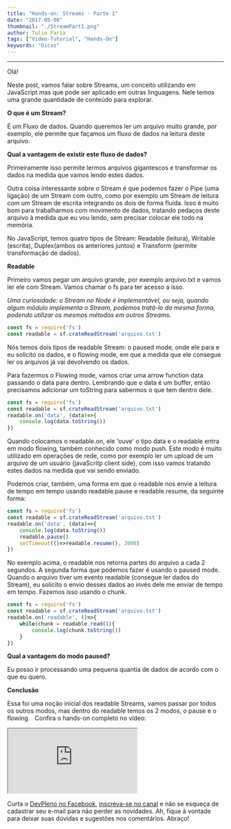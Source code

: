 ```yaml
---
title: "Hands-on: Streams - Parte 1"
date: "2017-05-08"
thumbnail: "./StreamPart1.png"
author: Tulio Faria
tags: ["Video-Tutorial", "Hands-On"]
keywords: "Dicas"
---
```

---

Olá! 

Neste post, vamos falar sobre Streams, um conceito utilizando em JavaScript mas que pode ser aplicado em outras linguagens. Nele temos uma grande quantidade de conteúdo para explorar.   

**O que é um Stream?** 

É um Fluxo de dados. Quando queremos ler um arquivo muito grande, por exemplo, ele permite que façamos um fluxo de dados na leitura deste arquivo.   

**Qual a vantagem de existir este fluxo de dados?** 

Primeiramente isso permite lermos arquivos gigantescos e transformar os dados na medida que vamos lendo estes dados. 

Outra coisa interessante sobre o Stream é que podemos fazer o Pipe (uma ligação) de um Stream com outro, como por exemplo um Stream de leitura com um Stream de escrita integrando os dois de forma fluída. Isso é muito bom para trabalharmos com movimento de dados, tratando pedaços deste arquivo à medida que eu vou lendo, sem precisar colocar ele todo na memória. 

No JavaScript, temos quatro tipos de Stream: Readable (leitura), Writable (escrita), Duplex(ambos os anteriores juntos) e Transform (permite transformação de dados). 

**Readable** 

Primeiro vamos pegar um arquivo grande, por exemplo arquivo.txt e vamos ler ele com Stream. Vamos chamar o fs para ter acesso a isso. 

_Uma curiosidade: o Stream no Node é implementável, ou seja, quando algum módulo implementa o Stream, podemos tratá-lo da mesma forma, podendo utilizar os mesmos métodos em outros Streams._

```jsx
const fs = require('fs')
const readable = sf.crateReadStream('arquivo.txt')
```

Nós temos dois tipos de readable Stream: o paused mode, onde ele para e eu solicito os dados, e o flowing mode, em que a medida que ele consegue ler os arquivos já vai devolvendo os dados. 

Para fazermos o Flowing mode, vamos criar uma arrow function data passando o data para dentro. Lembrando que o data é um buffer, então precisamos adicionar um toString para sabermos o que tem dentro dele.

```jsx
const fs = require('fs')
const readable = sf.crateReadStream('arquivo.txt')
readable.on('data', (data)=>{
    console.log(data.toString())
})
```

Quando colocamos o readable.on, ele 'ouve' o tipo data e o readable entra em modo flowing, também conhecido como modo push. Este modo é muito utilizado em operações de rede, como por exemplo ler um upload de um arquivo de um usuário (javaScritp client side), com isso vamos tratando estes dados na medida que vai sendo enviado. 

Podemos criar, também, uma forma em que o readable nos envie a leitura de tempo em tempo usando readable.pause e readable.resume, da seguinte forma:

```jsx
const fs = require('fs')
const readable = sf.crateReadStream('arquivo.txt')
readable.on('data', (data)=>{
    console.log(data.toString())
    readable.pause()
    setTimeout(()=>readable.resume(), 2000)
})
```

No exemplo acima, o readable nos retorna partes do arquivo a cada 2 segundos. A segunda forma que podemos fazer é usando o paused mode. Quando o arquivo tiver um evento readable (consegue ler dados do Stream), eu solicito o envio desses dados ao invés dele me enviar de tempo em tempo. Fazemos isso usando o chunk.

```jsx
const fs = require('fs')
const readable = sf.crateReadStream('arquivo.txt')
readable.on('readable', ()=>{
    while(chunk = readable.read()){
        console.log(chunk.toString())
    }
})
```

**Qual a vantagem do modo paused?** 

Eu posso ir processando uma pequena quantia de dados de acordo com o que eu quero.   

**Conclusão** 

Essa foi uma noção inicial dos readable Streams, vamos passar por todos os outros modos, mas dentro do readable temos os 2 modos, o pause e o flowing.   Confira o hands-on completo no vídeo: 

<div class="embed-responsive embed-responsive-16by9">
  <iframe class="embed-responsive-item" src="https://www.youtube.com/embed/PcvJm2QqSS4" allowfullscreen></iframe>
</div>

Curta o [DevPleno no Facebook](https://www.facebook.com/devpleno), [inscreva-se no canal](https://www.youtube.com/devplenocom) e não se esqueça de cadastrar seu e-mail para não perder as novidades. Ah, fique à vontade para deixar suas dúvidas e sugestões nos comentários. Abraço!